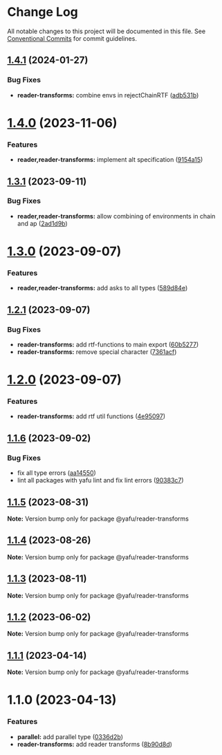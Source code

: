 # Change Log

All notable changes to this project will be documented in this file.
See [Conventional Commits](https://conventionalcommits.org) for commit guidelines.

## [1.4.1](https://github.com/TheLudd/yafu-mono/compare/@yafu/reader-transforms@1.4.0...@yafu/reader-transforms@1.4.1) (2024-01-27)

### Bug Fixes

- **reader-transforms:** combine envs in rejectChainRTF ([adb531b](https://github.com/TheLudd/yafu-mono/commit/adb531bda2c7700606a1cfcfa28074c1bb7e62d7))

# [1.4.0](https://github.com/TheLudd/yafu-mono/compare/@yafu/reader-transforms@1.3.1...@yafu/reader-transforms@1.4.0) (2023-11-06)

### Features

- **reader,reader-transforms:** implement alt specification ([9154a15](https://github.com/TheLudd/yafu-mono/commit/9154a151cb649c9bb1aa3cc5634de95d79937bd6))

## [1.3.1](https://github.com/TheLudd/yafu-mono/compare/@yafu/reader-transforms@1.3.0...@yafu/reader-transforms@1.3.1) (2023-09-11)

### Bug Fixes

- **reader,reader-transforms:** allow combining of environments in chain and ap ([2ad1d9b](https://github.com/TheLudd/yafu-mono/commit/2ad1d9b52a3c719a8271649551ee54edf9715cfe))

# [1.3.0](https://github.com/TheLudd/yafu-mono/compare/@yafu/reader-transforms@1.2.1...@yafu/reader-transforms@1.3.0) (2023-09-07)

### Features

- **reader,reader-transforms:** add asks to all types ([589d84e](https://github.com/TheLudd/yafu-mono/commit/589d84e01c67539ae97020a8bf4022f434743c1c))

## [1.2.1](https://github.com/TheLudd/yafu-mono/compare/@yafu/reader-transforms@1.2.0...@yafu/reader-transforms@1.2.1) (2023-09-07)

### Bug Fixes

- **reader-transforms:** add rtf-functions to main export ([60b5277](https://github.com/TheLudd/yafu-mono/commit/60b52772cfb2fd5e9257ba9963484924fbc10b0f))
- **reader-transforms:** remove special character ([7361acf](https://github.com/TheLudd/yafu-mono/commit/7361acf0434e39a1889081dd94983a328e5b1e05))

# [1.2.0](https://github.com/TheLudd/yafu-mono/compare/@yafu/reader-transforms@1.1.6...@yafu/reader-transforms@1.2.0) (2023-09-07)

### Features

- **reader-transforms:** add rtf util functions ([4e95097](https://github.com/TheLudd/yafu-mono/commit/4e950979f12422722bd4880667a42ffc5ba37532))

## [1.1.6](https://github.com/TheLudd/yafu-mono/compare/@yafu/reader-transforms@1.1.5...@yafu/reader-transforms@1.1.6) (2023-09-02)

### Bug Fixes

- fix all type errors ([aa14550](https://github.com/TheLudd/yafu-mono/commit/aa14550f3c1b5ee1e0c2bb9df996792d8da87214))
- lint all packages with yafu lint and fix lint errors ([90383c7](https://github.com/TheLudd/yafu-mono/commit/90383c7f72ebd7f00cdad49d93f07d13e5c49f95))

## [1.1.5](https://github.com/TheLudd/yafu-mono/compare/@yafu/reader-transforms@1.1.4...@yafu/reader-transforms@1.1.5) (2023-08-31)

**Note:** Version bump only for package @yafu/reader-transforms

## [1.1.4](https://github.com/TheLudd/yafu-mono/compare/@yafu/reader-transforms@1.1.3...@yafu/reader-transforms@1.1.4) (2023-08-26)

**Note:** Version bump only for package @yafu/reader-transforms

## [1.1.3](https://github.com/TheLudd/yafu-mono/compare/@yafu/reader-transforms@1.1.2...@yafu/reader-transforms@1.1.3) (2023-08-11)

**Note:** Version bump only for package @yafu/reader-transforms

## [1.1.2](https://github.com/TheLudd/yafu-mono/compare/@yafu/reader-transforms@1.1.1...@yafu/reader-transforms@1.1.2) (2023-06-02)

**Note:** Version bump only for package @yafu/reader-transforms

## [1.1.1](https://github.com/TheLudd/yafu-mono/compare/@yafu/reader-transforms@1.1.0...@yafu/reader-transforms@1.1.1) (2023-04-14)

**Note:** Version bump only for package @yafu/reader-transforms

# 1.1.0 (2023-04-13)

### Features

- **parallel:** add parallel type ([0336d2b](https://github.com/TheLudd/yafu-mono/commit/0336d2b6ad60a6c2948d88b8efdf412da3d3ee0f))
- **reader-transforms:** add reader transforms ([8b90d8d](https://github.com/TheLudd/yafu-mono/commit/8b90d8df4be6dd2832e1c623b5b89013ad7f6564))

